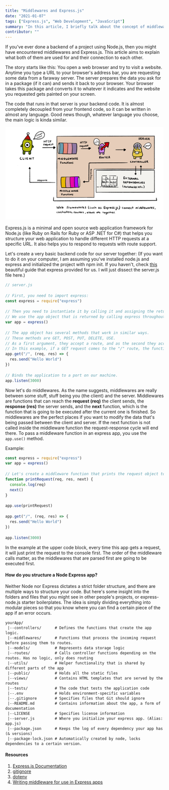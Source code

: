 ```yaml
---
title: "Middlewares and Express.js"
date: "2021-01-07"
tags: ["Express.js", "Web Development", "JavaScript"]
summary: "In this article, I briefly talk about the concept of middleware in the context of Node.js backend, and a popular Node.js framework named Express.js."
contributor: ""
---
```


If you've ever done a backend of a project using Node.js, then you might have encountered middlewares and Express.js. This article aims to explain what both of them are used for and their connection to each other.

The story starts like this: You open a web browser and try to visit a website. Anytime you type a URL to your browser's address bar, you are requesting some data from a faraway server. The server prepares the data you ask for in a package (if it can) and sends it back to your browser. Your browser takes this package and converts it to whatever it indicates and the website you requested gets painted on your screen.

The code that runs in that server is your backend code. It is almost completely decoupled from your frontend code, so it can be written in almost any language. Good news though, whatever language you choose, the main logic is kinda similar.

![client server diagram](../images/blog/express/express.jpg)

Express.js is a minimal and open source web application framework for Node.js (like Ruby on Rails for Ruby or ASP .NET for C#) that helps you structure your web application to handle different HTTP requests at a specific URL. It also helps you to respond to requests with route support.

Let's create a very basic backend code for our server together: (If you want to do it on your computer, I am assuming you've installed node.js and express and initialized the project with npm init. If you haven't, check [this](https://expressjs.com/en/starter/installing.html) beautiful guide that express provided for us. I will just dissect the server.js file here.)

```javascript
// server.js

// First, you need to import express:
const express = require("express")

// Then you need to instantiate it by calling it and assigning the returned value to the app variable.
// We use the app object that is returned by calling express throughout our backend code.
var app = express()

// The app object has several methods that work in similar ways.
// These methods are GET, POST, PUT, DELETE, USE.
// As a first argument, they accept a route, and as the second they accept a function.
// In this example, if a GET request comes to the "/" route, the function will run.
app.get("/", (req, res) => {
  res.send("Hello World")
})

// Binds the application to a port on our machine.
app.listen(3000)
```

Now let's do middlewares. As the name suggests, middlewares are really between some stuff, stuff being you (the client) and the server. Middlewares are functions that can reach the **request (req)** the client sends, the **response (res)** the server sends, and the **next** function, which is the function that is going to be executed after the current one is finished. So middlewares are the perfect places if you want to modify the data that's being passed between the client and server. If the next function is not called inside the middleware function the request-response cycle will end there. To pass a middleware function in an express app, you use the `app.use()` method.

Example:

```javascript
const express = require("express")
var app = express()

// Let's create a middleware function that prints the request object to the console.
function printRequest(req, res, next) {
  console.log(req)
  next()
}

app.use(printRequest)

app.get("/", (req, res) => {
  res.send("Hello World")
})

app.listen(3000)
```

In the example at the upper code block, every time this app gets a request, it will just print the request to the console first. The order of the middleware calls matter, as the middlewares that are parsed first are going to be executed first.

#### How do you structure a Node Express app?

Neither Node nor Express dictates a strict folder structure, and there are multiple ways to structure your code. But here's some insight into the folders and files that you might see in other people's projects, or express-node.js starter boilerplates. The idea is simply dividing everything into modular pieces so that you know where you can find a certain piece of the app if an error occurs.

```
yourApp/
 |--controllers/      # Defines the functions that create the app logic.
 |--middlewares/      # Functions that process the incoming request before passing them to routes.
 |--models/           # Represents data storage logic
 |--routes/           # Calls controller functions depending on the routes. Has no logic, only does routing
 |--utils/            # Helper functionality that is shared by different parts of the app
 |--public/           # Holds all the static files
 |--views/            # Contains HTML templates that are served by the routes
 |--tests/            # The code that tests the application code
 |--.env              # Holds environment-specific variables
 |--.gitignore        # Specifies files that Git should ignore
 |--README.md         # Contains information about the app, a form of documentation
 |--LICENSE           # Specifies license information
 |--server.js         # Where you initialize your express app. (Alias: app.js)
 |--package.json      # Keeps the log of every dependency your app has (& versions)
 |--package-lock.json # Automatically created by node, locks dependencies to a certain version.
```

#### Resources

1. [Express.js Documentation](https://expressjs.com/)
2. [gitignore](https://git-scm.com/docs/gitignore)
3. [dotenv](https://www.npmjs.com/package/dotenv)
4. [Writing middleware for use in Express apps](https://expressjs.com/en/guide/writing-middleware.html)
